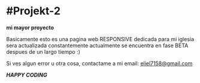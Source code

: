 #Projekt-2
=========

**mi mayor proyecto**

Basicamente esto es una pagina web RESPONSIVE dedicada para mi iglesia
sera actualizada constantemente actualmente se encuentra en fase BETA
despues de un largo tiempo :)

Si ves algun error u otra cosa, contactame a mi email:
eliel7158@gmail.com

***HAPPY CODING***
